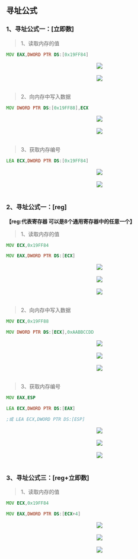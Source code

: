 ## 寻址公式

### 1、寻址公式一：[立即数]
> 1、读取内存的值
```asm
MOV EAX,DWORD PTR DS:[0x19FF84]
```
<div align="center"> <img src="../images/memory//_1_1_1_memory.png" width=""/> </div><br>

<div align="center"> <img src="../images/memory//_1_1_2_memory.png" width=""/> </div><br>

> 2、向内存中写入数据
```asm
MOV DWORD PTR DS:[0x19FF88],ECX
```
<div align="center"> <img src="../images/memory//_1_2_1_memory.png" width=""/> </div><br>

<div align="center"> <img src="../images/memory//_1_2_2_memory.png" width=""/> </div><br>

> 3、获取内存编号
```asm
LEA ECX,DWORD PTR DS:[0x19FF84]
```
<div align="center"> <img src="../images/memory//_1_3_1_memory.png" width=""/> </div><br>

<div align="center"> <img src="../images/memory//_1_3_2_memory.png" width=""/> </div><br>

### 2、寻址公式一：[reg]
**【reg:代表寄存器 可以是8个通用寄存器中的任意一个】**
> 1、读取内存的值
```asm
MOV ECX,0x19FF84

MOV EAX,DWORD PTR DS:[ECX]
```
<div align="center"> <img src="../images/memory//_2_1_1_memory.png" width=""/> </div><br>
<div align="center"> <img src="../images/memory//_2_1_2_memory.png" width=""/> </div><br>
<div align="center"> <img src="../images/memory//_2_1_3_memory.png" width=""/> </div><br>

> 2、向内存中写入数据
```asm
MOV ECX,0x19FF88

MOV DWORD PTR DS:[ECX],0xAABBCCDD
```
<div align="center"> <img src="../images/memory//_2_2_1_memory.png" width=""/> </div><br>
<div align="center"> <img src="../images/memory//_2_2_2_memory.png" width=""/> </div><br>
<div align="center"> <img src="../images/memory//_2_2_3_memory.png" width=""/> </div><br>

> 3、获取内存编号
```asm
MOV EAX,ESP

LEA ECX,DWORD PTR DS:[EAX]

;或 LEA ECX,DWORD PTR DS:[ESP]
```
<div align="center"> <img src="../images/memory//_2_3_1_memory.png" width=""/> </div><br>
<div align="center"> <img src="../images/memory//_2_3_2_memory.png" width=""/> </div><br>
<div align="center"> <img src="../images/memory//_2_3_3_memory.png" width=""/> </div><br>

### 3、寻址公式三：[reg+立即数]
> 1、读取内存的值
```asm
MOV ECX,0x19FF84

MOV EAX,DWORD PTR DS:[ECX+4]
```
<div align="center"> <img src="../images/memory//_3_1_1_memory.png" width=""/> </div><br>
<div align="center"> <img src="../images/memory//_3_1_2_memory.png" width=""/> </div><br>
<div align="center"> <img src="../images/memory//_3_1_3_memory.png" width=""/> </div><br>